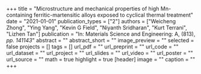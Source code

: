 +++
title = "Microstructure and mechanical properties of high Mn-containing ferritic-martensitic alloys exposed to cyclical thermal treatment"
date = "2021-01-01"
publication_types = ["2"]
authors = ["Weicheng Zhong", "Ying Yang", "Kevin G Field", "Niyanth Sridharan", "Kurt Terrani", "Lizhen Tan"]
publication = "In: Materials Science and Engineering: A, (813), _pp. 141143_"
abstract = ""
abstract_short = ""
image_preview = ""
selected = false
projects = []
tags = []
url_pdf = ""
url_preprint = ""
url_code = ""
url_dataset = ""
url_project = ""
url_slides = ""
url_video = ""
url_poster = ""
url_source = ""
math = true
highlight = true
[header]
image = ""
caption = ""
+++
